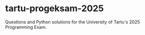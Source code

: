 # tartu-progeksam-2025
Questions and Python solutions for the University of Tartu's 2025 Programming Exam.
